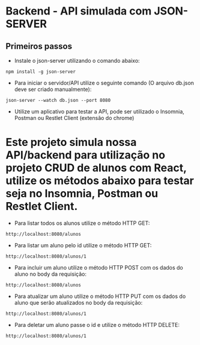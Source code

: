 # Backend - API simulada com JSON-SERVER

## Primeiros passos

* Instale o json-server utilizando o comando abaixo:

```
npm install -g json-server
```

* Para iniciar o servidor/API utilize o seguinte comando (O arquivo db.json deve ser criado manualmente):

```
json-server --watch db.json --port 8080
```

* Utilize um aplicativo para testar a API, pode ser utilizado o Insomnia, Postman ou Restlet Client (extensão do chrome)

# Este projeto simula nossa API/backend para utilização no projeto CRUD de alunos com React, utilize os métodos abaixo para testar seja no Insomnia, Postman ou Restlet Client.

* Para listar todos os alunos utilize o método HTTP GET:

```
http://localhost:8080/alunos
```

* Para listar um aluno pelo id utilize o método HTTP GET:

```
http://localhost:8080/alunos/1
```

* Para incluir um aluno utilize o método HTTP POST com os dados do aluno no body da requisição:

```
http://localhost:8080/alunos
```

* Para atualizar um aluno utilize o método HTTP PUT com os dados do aluno que serão atualizados no body da requisição:

```
http://localhost:8080/alunos/1
```

* Para deletar um aluno passe o id e utilize o método HTTP DELETE:

```
http://localhost:8080/alunos/1
```